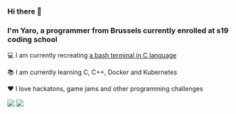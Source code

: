 ### Hi there 👋

### I'm Yaro, a programmer from Brussels currently enrolled at s19 coding school

💻 I am currently recreating [a bash terminal in C language](https://github.com/Ysoroko/Minishell)

📚 I am currently learning C, C++, Docker and Kubernetes

❤️ I love hackatons, game jams and other programming challenges

<img align="center" src="https://github-readme-stats.vercel.app/api?username=ysoroko&count_private=true&theme=calm&show_icons=true" />
<img align="center" src="https://github-readme-stats.vercel.app/api/top-langs/?username=ysoroko&layout=compact&count_private=true&theme=calm&show_icons=true" />
